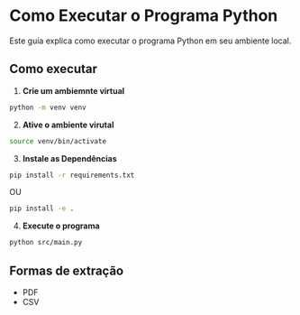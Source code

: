 # Como Executar o Programa Python

Este guia explica como executar o programa Python em seu ambiente local.

## Como executar

1. **Crie um ambiemnte virtual**

```bash
python -m venv venv
```

2. **Ative o ambiente virutal**

```bash
source venv/bin/activate
```

3. **Instale as Dependências**

```bash
pip install -r requirements.txt
```

OU

```bash
pip install -e .
```

4. **Execute o programa**

```bash
python src/main.py
```

## Formas de extração

- PDF
- CSV


